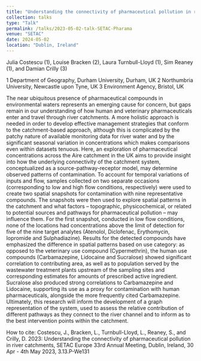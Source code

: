 ```yaml
---
title: "Understanding the connectivity of pharmaceutical pollution in river catchments"
collection: talks
type: "Talk"
permalink: /talks/2023-05-02-talk-SETAC-Pharama
venue: "SETAC"
date: 2024-05-02
location: "Dublin, Ireland"
---
```


Julia Costescu (1), Louise Bracken (2), Laura Turnbull-Lloyd (1), Sim Reaney (1), and Damian Crilly (3)  

1 Department of Geography, Durham University, Durham, UK
2 Northumbria University, Newcastle upon Tyne, UK
3 Environment Agency, Bristol, UK  

The near ubiquitous presence of pharmaceutical compounds in environmental waters represents an emerging cause for concern,
but gaps remain in our understanding of how human and veterinary pharmaceuticals enter and travel through river catchments. A
more holistic approach is needed in order to develop effective management strategies that conform to the catchment-based
approach, although this is complicated by the patchy nature of available monitoring data for river water and by the significant
seasonal variation in concentrations which makes comparisons even within datasets tenuous. Here, an exploration of
pharmaceutical concentrations across the Aire catchment in the UK aims to provide insight into how the underlying connectivity
of the catchment system, conceptualized as a source-pathway-receptor model, may determine observed patterns of contamination.
To account for temporal variations of inputs and flow, samples collected on two separate occasions (corresponding to low and
high flow conditions, respectively) were used to create two spatial snapshots for contamination with nine representative
compounds. The snapshots were then used to explore spatial patterns in the catchment and what factors – topographic, physicochemical, or related to potential sources and pathways for pharmaceutical pollution – may influence them. For the first snapshot, conducted in low flow conditions, none of the locations had concentrations above the limit of detection for five of the nine target analytes (Atenolol, Diclofenac, Erythomycin, Iopromide and Sulphadiazine). Results for the detected compounds have
emphasized the difference in spatial patterns based on use category: as opposed to the veterinary use compound (Cypermethrin),
the human use compounds (Carbamazepine, Lidocaine and Sucralose) showed significant correlation to contributing area, as well
as to population served by the wastewater treatment plants upstream of the sampling sites and corresponding estimates for
amounts of prescribed active ingredient. Sucralose also produced strong correlations to Carbamazepine and Lidocaine, supporting
its use as a proxy for contamination with human pharmaceuticals, alongside the more frequently cited Carbamazepine. Ultimately,
this research will inform the development of a graph representation of the system, used to assess the relative contribution of
different pathways as they connect to the river channel and to inform as to the best intervention points within the catchment.

How to cite: Costescu, J., Bracken, L., Turnbull-Lloyd, L., Reaney, S., and Crilly, D. 2023: Understanding the connectivity of pharmaceutical pollution in river catchments, SETAC Europe 33rd Annual Meeting, Dublin, Ireland, 30 Apr - 4th May 2023, 3.13.P-We131
